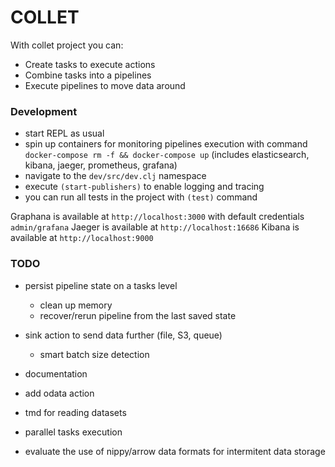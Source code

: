 # COLLET

With collet project you can:
- Create tasks to execute actions
- Combine tasks into a pipelines
- Execute pipelines to move data around

### Development

- start REPL as usual
- spin up containers for monitoring pipelines execution with command
  `docker-compose rm -f && docker-compose up` (includes elasticsearch, kibana, jaeger, prometheus, grafana)
- navigate to the `dev/src/dev.clj` namespace
- execute `(start-publishers)` to enable logging and tracing
- you can run all tests in the project with `(test)` command

Graphana is available at `http://localhost:3000` with default credentials `admin/grafana`
Jaeger is available at `http://localhost:16686`
Kibana is available at `http://localhost:9000`


### TODO
- persist pipeline state on a tasks level
  - clean up memory
  - recover/rerun pipeline from the last saved state
- sink action to send data further (file, S3, queue)
  - smart batch size detection

- documentation
- add odata action

- tmd for reading datasets
- parallel tasks execution
- evaluate the use of nippy/arrow data formats for intermitent data storage
